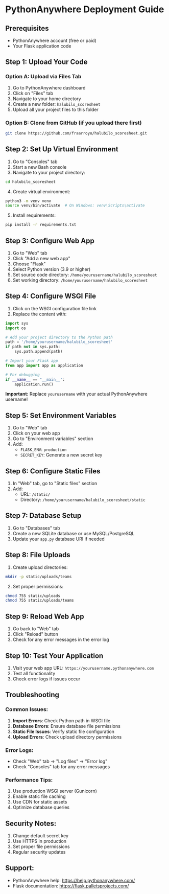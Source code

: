 # PythonAnywhere Deployment Guide

## Prerequisites
- PythonAnywhere account (free or paid)
- Your Flask application code

## Step 1: Upload Your Code

### Option A: Upload via Files Tab
1. Go to PythonAnywhere dashboard
2. Click on "Files" tab
3. Navigate to your home directory
4. Create a new folder: `halubilo_scoresheet`
5. Upload all your project files to this folder

### Option B: Clone from GitHub (if you upload there first)
```bash
git clone https://github.com/fraarroyo/halubilo_scoresheet.git
```

## Step 2: Set Up Virtual Environment
1. Go to "Consoles" tab
2. Start a new Bash console
3. Navigate to your project directory:
```bash
cd halubilo_scoresheet
```

4. Create virtual environment:
```bash
python3 -m venv venv
source venv/bin/activate  # On Windows: venv\Scripts\activate
```

5. Install requirements:
```bash
pip install -r requirements.txt
```

## Step 3: Configure Web App
1. Go to "Web" tab
2. Click "Add a new web app"
3. Choose "Flask"
4. Select Python version (3.9 or higher)
5. Set source code directory: `/home/yourusername/halubilo_scoresheet`
6. Set working directory: `/home/yourusername/halubilo_scoresheet`

## Step 4: Configure WSGI File
1. Click on the WSGI configuration file link
2. Replace the content with:
```python
import sys
import os

# Add your project directory to the Python path
path = '/home/yourusername/halubilo_scoresheet'
if path not in sys.path:
    sys.path.append(path)

# Import your Flask app
from app import app as application

# For debugging
if __name__ == "__main__":
    application.run()
```

**Important:** Replace `yourusername` with your actual PythonAnywhere username!

## Step 5: Set Environment Variables
1. Go to "Web" tab
2. Click on your web app
3. Go to "Environment variables" section
4. Add:
   - `FLASK_ENV`: `production`
   - `SECRET_KEY`: Generate a new secret key

## Step 6: Configure Static Files
1. In "Web" tab, go to "Static files" section
2. Add:
   - URL: `/static/`
   - Directory: `/home/yourusername/halubilo_scoresheet/static`

## Step 7: Database Setup
1. Go to "Databases" tab
2. Create a new SQLite database or use MySQL/PostgreSQL
3. Update your `app.py` database URI if needed

## Step 8: File Uploads
1. Create upload directories:
```bash
mkdir -p static/uploads/teams
```

2. Set proper permissions:
```bash
chmod 755 static/uploads
chmod 755 static/uploads/teams
```

## Step 9: Reload Web App
1. Go back to "Web" tab
2. Click "Reload" button
3. Check for any error messages in the error log

## Step 10: Test Your Application
1. Visit your web app URL: `https://yourusername.pythonanywhere.com`
2. Test all functionality
3. Check error logs if issues occur

## Troubleshooting

### Common Issues:
1. **Import Errors**: Check Python path in WSGI file
2. **Database Errors**: Ensure database file permissions
3. **Static File Issues**: Verify static file configuration
4. **Upload Errors**: Check upload directory permissions

### Error Logs:
- Check "Web" tab → "Log files" → "Error log"
- Check "Consoles" tab for any error messages

### Performance Tips:
1. Use production WSGI server (Gunicorn)
2. Enable static file caching
3. Use CDN for static assets
4. Optimize database queries

## Security Notes:
1. Change default secret key
2. Use HTTPS in production
3. Set proper file permissions
4. Regular security updates

## Support:
- PythonAnywhere help: https://help.pythonanywhere.com/
- Flask documentation: https://flask.palletsprojects.com/

